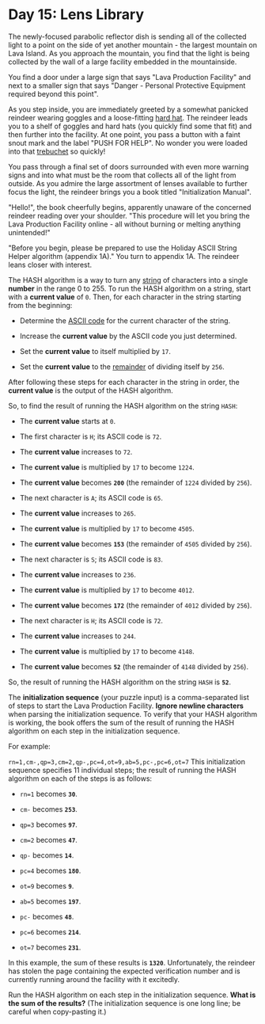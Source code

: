 # Day 15: Lens Library 
The newly-focused parabolic reflector dish is sending all of the collected light to a point on the side of yet another mountain - the largest mountain on Lava Island. As you approach the mountain, you find that the light is being collected by the wall of a large facility embedded in the mountainside.

You find a door under a large sign that says "Lava Production Facility" and next to a smaller sign that says "Danger - Personal Protective Equipment required beyond this point".

As you step inside, you are immediately greeted by a somewhat panicked reindeer wearing goggles and a loose-fitting [hard hat](https://en.wikipedia.org/wiki/Hard_hat). The reindeer leads you to a shelf of goggles and hard hats (you quickly find some that fit) and then further into the facility. At one point, you pass a button with a faint snout mark and the label "PUSH FOR HELP". No wonder you were loaded into that [trebuchet](1) so quickly!

You pass through a final set of doors surrounded with even more warning signs and into what must be the room that collects all of the light from outside. As you admire the large assortment of lenses available to further focus the light, the reindeer brings you a book titled "Initialization Manual".

"Hello!", the book cheerfully begins, apparently unaware of the concerned reindeer reading over your shoulder. "This procedure will let you bring the Lava Production Facility online - all without burning or melting anything unintended!"

"Before you begin, please be prepared to use the Holiday ASCII String Helper algorithm (appendix 1A)." You turn to appendix 1A. The reindeer leans closer with interest.

The HASH algorithm is a way to turn any [string](https://en.wikipedia.org/wiki/String_(computer_science)) of characters into a single **number** in the range 0 to 255. To run the HASH algorithm on a string, start with a **current value** of `0`. Then, for each character in the string starting from the beginning:


+ Determine the [ASCII code](https://en.wikipedia.org/wiki/ASCII#Printable_characters) for the current character of the string.

+ Increase the **current value** by the ASCII code you just determined.

+ Set the **current value** to itself multiplied by `17`.

+ Set the **current value** to the [remainder](https://en.wikipedia.org/wiki/Modulo) of dividing itself by `256`.


After following these steps for each character in the string in order, the **current value** is the output of the HASH algorithm.

So, to find the result of running the HASH algorithm on the string `HASH`:


+ The **current value** starts at `0`.

+ The first character is `H`; its ASCII code is `72`.

+ The **current value** increases to `72`.

+ The **current value** is multiplied by `17` to become `1224`.

+ The **current value** becomes **`200`** (the remainder of `1224` divided by `256`).

+ The next character is `A`; its ASCII code is `65`.

+ The **current value** increases to `265`.

+ The **current value** is multiplied by `17` to become `4505`.

+ The **current value** becomes **`153`** (the remainder of `4505` divided by `256`).

+ The next character is `S`; its ASCII code is `83`.

+ The **current value** increases to `236`.

+ The **current value** is multiplied by `17` to become `4012`.

+ The **current value** becomes **`172`** (the remainder of `4012` divided by `256`).

+ The next character is `H`; its ASCII code is `72`.

+ The **current value** increases to `244`.

+ The **current value** is multiplied by `17` to become `4148`.

+ The **current value** becomes **`52`** (the remainder of `4148` divided by `256`).


So, the result of running the HASH algorithm on the string `HASH` is **`52`**.

The **initialization sequence** (your puzzle input) is a comma-separated list of steps to start the Lava Production Facility. **Ignore newline characters** when parsing the initialization sequence. To verify that your HASH algorithm is working, the book offers the sum of the result of running the HASH algorithm on each step in the initialization sequence.

For example:

`rn=1,cm-,qp=3,cm=2,qp-,pc=4,ot=9,ab=5,pc-,pc=6,ot=7`
This initialization sequence specifies 11 individual steps; the result of running the HASH algorithm on each of the steps is as follows:


+ `rn=1` becomes **`30`**.

+ `cm-` becomes **`253`**.

+ `qp=3` becomes **`97`**.

+ `cm=2` becomes **`47`**.

+ `qp-` becomes **`14`**.

+ `pc=4` becomes **`180`**.

+ `ot=9` becomes **`9`**.

+ `ab=5` becomes **`197`**.

+ `pc-` becomes **`48`**.

+ `pc=6` becomes **`214`**.

+ `ot=7` becomes **`231`**.


In this example, the sum of these results is **`1320`**. Unfortunately, the reindeer has stolen the page containing the expected verification number and is currently running around the facility with it excitedly.

Run the HASH algorithm on each step in the initialization sequence. **What is the sum of the results?** (The initialization sequence is one long line; be careful when copy-pasting it.)

